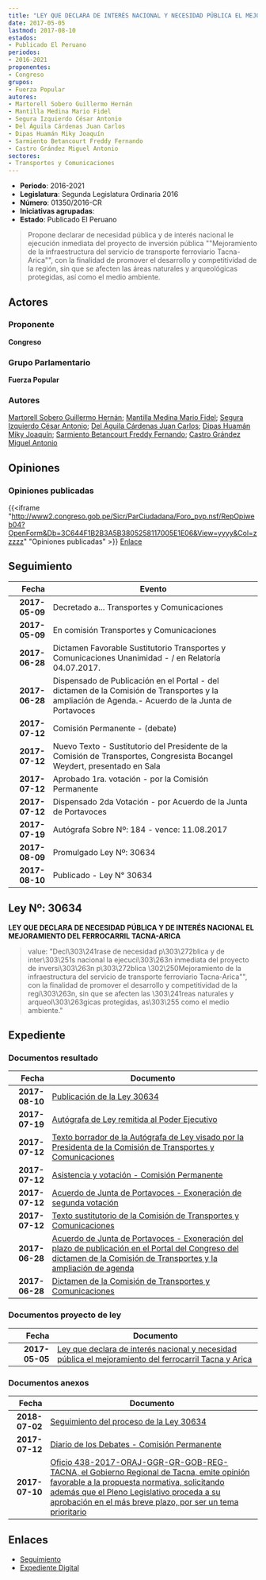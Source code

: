 ```yaml
---
title: "LEY QUE DECLARA DE INTERÉS NACIONAL Y NECESIDAD PÚBLICA EL MEJORAMIENTO DEL FERROCARRIL TACNA Y ARICA"
date: 2017-05-05
lastmod: 2017-08-10
estados:
- Publicado El Peruano
periodos:
- 2016-2021
proponentes:
- Congreso
grupos:
- Fuerza Popular
autores:
- Martorell Sobero Guillermo Hernán
- Mantilla Medina Mario Fidel
- Segura Izquierdo César Antonio
- Del Águila Cárdenas Juan Carlos
- Dipas Huamán Miky Joaquín
- Sarmiento Betancourt Freddy Fernando
- Castro Grández Miguel Antonio
sectores:
- Transportes y Comunicaciones
---
```

- **Periodo**: 2016-2021
- **Legislatura**: Segunda Legislatura Ordinaria 2016
- **Número**: 01350/2016-CR
- **Iniciativas agrupadas**: 
- **Estado**: Publicado El Peruano

> Propone declarar de necesidad pública y de interés nacional le ejecución inmediata del proyecto de inversión pública ""Mejoramiento de la infraestructura del servicio de transporte ferroviario Tacna-Arica"", con la finalidad de promover el desarrollo y competitividad de la región, sin que se afecten las áreas naturales y arqueológicas protegidas, así como el medio ambiente.


## Actores

### Proponente

**Congreso**

### Grupo Parlamentario

**Fuerza Popular**

### Autores

[Martorell Sobero Guillermo Hernán](mailto:mailto:gmartorell@congreso.gob.pe); [Mantilla Medina Mario Fidel](mailto:mailto:mmantilla@congreso.gob.pe); [Segura Izquierdo César Antonio](mailto:mailto:csegura@congreso.gob.pe); [Del Águila Cárdenas Juan Carlos](mailto:mailto:jdelaguila@congreso.gob.pe); [Dipas Huamán Miky Joaquín](mailto:mailto:mdipas@congreso.gob.pe); [Sarmiento Betancourt Freddy Fernando](mailto:mailto:fsarmiento@congreso.gob.pe); [Castro Grández Miguel Antonio](mailto:mailto:macastro@congreso.gob.pe)

## Opiniones

### Opiniones publicadas

{{<iframe "http://www2.congreso.gob.pe/Sicr/ParCiudadana/Foro_pvp.nsf/RepOpiweb04?OpenForm&Db=3C644F1B2B3A5B3805258117005E1E06&View=yyyy&Col=zzzzz" "Opiniones publicadas" >}}
[Enlace](http://www2.congreso.gob.pe/Sicr/ParCiudadana/Foro_pvp.nsf/RepOpiweb04?OpenForm&Db=3C644F1B2B3A5B3805258117005E1E06&View=yyyy&Col=zzzzz)


## Seguimiento

| Fecha | Evento |
|------:|--------|
| **2017-05-09** | Decretado a... Transportes y Comunicaciones |
| **2017-05-09** | En comisión Transportes y Comunicaciones |
| **2017-06-28** | Dictamen Favorable Sustitutorio Transportes y Comunicaciones Unanimidad - / en Relatoría 04.07.2017. |
| **2017-06-28** | Dispensado de Publicación en el Portal - del dictamen de la Comisión de Transportes y la ampliación de Agenda.- Acuerdo de la Junta de Portavoces |
| **2017-07-12** | Comisión Permanente - (debate) |
| **2017-07-12** | Nuevo Texto - Sustitutorio del Presidente de la Comisión de Transportes, Congresista Bocangel Weydert, presentado en Sala |
| **2017-07-12** | Aprobado 1ra. votación - por la Comisión Permanente |
| **2017-07-12** | Dispensado 2da Votación - por Acuerdo de la Junta de Portavoces |
| **2017-07-19** | Autógrafa Sobre Nº: 184 - vence: 11.08.2017 |
| **2017-08-09** | Promulgado Ley Nº: 30634 |
| **2017-08-10** | Publicado - Ley N° 30634 |

## Ley Nº: 30634

**LEY QUE DECLARA DE NECESIDAD PÚBLICA Y DE INTERÉS NACIONAL EL MEJORAMIENTO DEL FERROCARRIL TACNA-ARICA**

> value: "Decl\303\241rase de necesidad p\303\272blica y de inter\303\251s nacional la ejecuci\303\263n inmediata del proyecto de inversi\303\263n p\303\272blica \302\250Mejoramiento de la infraestructura del servicio de transporte ferroviario Tacna-Arica\"\", con la finalidad de promover el desarrollo y competitividad de la regi\303\263n, sin que se afecten las \303\241reas naturales y arqueol\303\263gicas protegidas, as\303\255 como el medio ambiente."


## Expediente

### Documentos resultado

| Fecha | Documento |
|------:|-----------|
| **2017-08-10** | [Publicación de la Ley 30634](http://www.leyes.congreso.gob.pe/Documentos/2016_2021/ADLP/Normas_Legales/30634-LEY.pdf) |
| **2017-07-19** | [Autógrafa de Ley remitida al Poder Ejecutivo](http://www.leyes.congreso.gob.pe/Documentos/2016_2021/ADLP/Texto_Aprobado/AU0135020170719.pdf) |
| **2017-07-12** | [Texto borrador de la Autógrafa de Ley visado por la Presidenta de la Comisión de Transportes y Comunicaciones](http://www.leyes.congreso.gob.pe/Documentos/2016_2021/Texto_Borrador_de_Autografa/BAU0135020170712.PDF) |
| **2017-07-12** | [Asistencia y votación - Comisión Permanente](http://www.leyes.congreso.gob.pe/Documentos/2016_2021/Asistencia_y_Votacion/Proyectos_de_Ley/AV0135020180712.PDF) |
| **2017-07-12** | [Acuerdo de Junta de Portavoces - Exoneración de segunda votación](http://www.leyes.congreso.gob.pe/Documentos/2016_2021/Acuerdos/Junta_Portavoces/AJP0135020170712.pdf) |
| **2017-07-12** | [Texto sustitutorio de la Comisión de Transportes y Comunicaciones](http://www.leyes.congreso.gob.pe/Documentos/2016_2021/Texto_Sustitutorio/Proyectos_de_Ley/TS0135020170712.PDF) |
| **2017-06-28** | [Acuerdo de Junta de Portavoces - Exoneración del plazo de publicación en el Portal del Congreso del dictamen de la Comisión de Transportes y la ampliación de agenda](http://www.leyes.congreso.gob.pe/Documentos/2016_2021/Acuerdos/Junta_Portavoces/AJP0135020170628.pdf) |
| **2017-06-28** | [Dictamen de la Comisión de Transportes y Comunicaciones](http://www.leyes.congreso.gob.pe/Documentos/2016_2021/Dictamenes/Proyectos_de_Ley/01350DC23MAY20170628..pdf) |

### Documentos proyecto de ley

| Fecha | Documento |
|------:|-----------|
| **2017-05-05** | [Ley que declara de interés nacional y necesidad pública el mejoramiento del ferrocarril Tacna y Arica](http://www.leyes.congreso.gob.pe/Documentos/2016_2021/Proyectos_de_Ley_y_de_Resoluciones_Legislativas/PL0135020170505.pdf) |

### Documentos anexos

| Fecha | Documento |
|------:|-----------|
| **2018-07-02** | [Seguimiento del proceso de la Ley 30634](http://www.leyes.congreso.gob.pe/Documentos/2016_2021/Seguimiento_de_Proyectos_de_Ley/01350PL20180702.PDF) |
| **2017-07-12** | [Diario de los Debates - Comisión Permanente](http://www2.congreso.gob.pe/Sicr/DiarioDebates/Publicad.nsf/SesionesPleno/05256D6E0073DFE90525815C006190DC/$FILE/PER-2016-13.pdf) |
| **2017-07-10** | [Oficio 438-2017-ORAJ-GGR-GR-GOB-REG-TACNA, el Gobierno Regional de Tacna, emite opinión favorable a la propuesta normativa, solicitando además que el Pleno Legislativo proceda a su aprobación en el más breve plazo, por ser un tema prioritario](http://www.leyes.congreso.gob.pe/Documentos/2016_2021/Oficios/Otras_Instituciones/OFICIO-438-2017-ORAJ-GGR-GR-GOB-REG-TACNA.PDF) |

## Enlaces

- [Seguimiento](http://www2.congreso.gob.pe/Sicr/TraDocEstProc/CLProLey2016.nsf/f7fff46988ca05b1052578e100829cc7/3f23e2b1e54dad3905258117005978d5?OpenDocument)
- [Expediente Digital](http://www2.congreso.gob.pe/Sicr/TraDocEstProc/CLProLey2016.nsf/f7fff46988ca05b1052578e100829cc7/3f23e2b1e54dad3905258117005978d5?OpenDocument&Click=05257FB7005EB655.eb71d0cf91d8294e05256cdf006b5706/$Body/0.1C6C)

